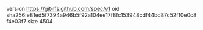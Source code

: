 version https://git-lfs.github.com/spec/v1
oid sha256:e81ed5f7394a946b5f92a104ee17f8fc153948cdf44bd87c52f10e0c8f4e03f7
size 4504

